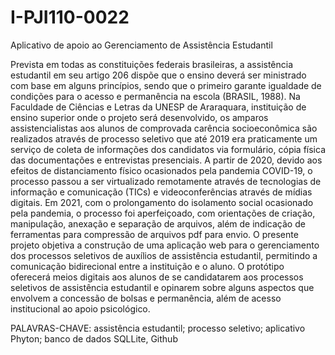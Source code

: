 # I-PJI110-0022
Aplicativo de apoio ao Gerenciamento de Assistência Estudantil

Prevista em todas as constituições federais brasileiras, a assistência estudantil em seu artigo
206 dispõe que o ensino deverá ser ministrado com base em alguns princípios, sendo que o
primeiro garante igualdade de condições para o acesso e permanência na escola (BRASIL,
1988). Na Faculdade de Ciências e Letras da UNESP de Araraquara, instituição de ensino
superior onde o projeto será desenvolvido, os amparos assistencialistas aos alunos de
comprovada carência socioeconômica são realizados através de processo seletivo que até
2019 era praticamente um serviço de coleta de informações dos candidatos via formulário,
cópia física das documentações e entrevistas presenciais. A partir de 2020, devido aos efeitos
de distanciamento físico ocasionados pela pandemia COVID-19, o processo passou a ser
virtualizado remotamente através de tecnologias de informação e comunicação (TICs) e
videoconferências através de mídias digitais. Em 2021, com o prolongamento do isolamento
social ocasionado pela pandemia, o processo foi aperfeiçoado, com orientações de criação,
manipulação, anexação e separação de arquivos, além de indicação de ferramentas para
compressão de arquivos pdf para envio. O presente projeto objetiva a construção de uma
aplicação web para o gerenciamento dos processos seletivos de auxílios de assistência
estudantil, permitindo a comunicação bidirecional entre a instituição e o aluno. O protótipo
oferecerá meios digitais aos alunos de se candidatarem aos processos seletivos de assistência
estudantil e opinarem sobre alguns aspectos que envolvem a concessão de bolsas e
permanência, além de acesso institucional ao apoio psicológico.

PALAVRAS-CHAVE: assistência estudantil; processo seletivo; aplicativo Phyton; banco de
dados SQLLite, Github
